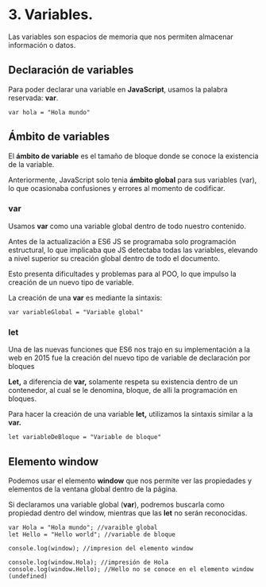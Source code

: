 
# 3. Variables.

Las variables son espacios de memoria que nos permiten almacenar información o datos.

## Declaración de variables

Para poder declarar una variable en **JavaScript**, usamos la palabra reservada: **var**.

~~~
var hola = "Hola mundo"
~~~

## Ámbito de variables

El **ámbito de variable** es el tamaño de bloque donde se conoce la existencia de la variable.

Anteriormente, JavaScript solo tenia **ámbito global** para sus variables (var), lo que ocasionaba confusiones y errores al momento de codificar.

### var

Usamos **var** como una variable global dentro de todo nuestro contenido.

Antes de la actualización a ES6 JS se programaba solo programación estructural, lo que implicaba que JS detectaba todas las variables, elevando a nivel superior su creación global dentro de todo el documento.

Esto presenta dificultades y problemas para al POO, lo que impulso la creación de un nuevo tipo de variable.

La creación de una **var** es mediante la sintaxis:

~~~
var variableGlobal = "Variable global"
~~~

### let

Una de las nuevas funciones que ES6 nos trajo en su implementación a la web en 2015 fue la creación del nuevo tipo de variable de declaración por bloques

**Let,** a diferencia de **var,** solamente respeta su existencia dentro de un contenedor, al cual se le denomina, bloque, de alli la programación en bloques.

Para hacer la creación de una variable **let,** utilizamos la sintaxis similar a la **var.**

~~~
let variableDeBloque = "Variable de bloque"
~~~

## Elemento window

Podemos usar el elemento **window** que nos permite ver las propiedades y elementos de la ventana global dentro de la página.

Si declaramos una variable global (**var**), podremos buscarla como propiedad dentro del window, mientras que las **let** no serán reconocidas.

~~~
var Hola = "Hola mundo"; //varaible global
let Hello = "Hello world"; //variable de bloque

console.log(window); //impresion del elemento window

console.log(window.Hola); //impresión de Hola
console.log(window.Hello); //Hello no se conoce en el elemento window (undefined)
~~~